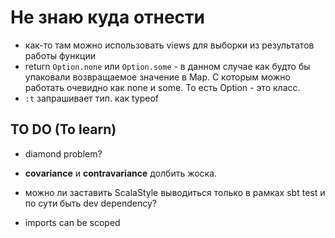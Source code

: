 # Не знаю куда отнести

- как-то там можно использовать views для выборки из результатов работы функции
- return `Option.none` или `Option.some` - в данном случае как будто бы упаковали возвращаемое значение в Map. С которым можно работать очевидно как none и some. То есть Option - это класс.
- `:t` запрашивает тип. как typeof

## TO DO (To learn)

- diamond problem?

- **covariance** и **contravariance** долбить жоска.

- можно ли заставить ScalaStyle выводиться только в рамках sbt test и по сути быть dev dependency?

- imports can be scoped

